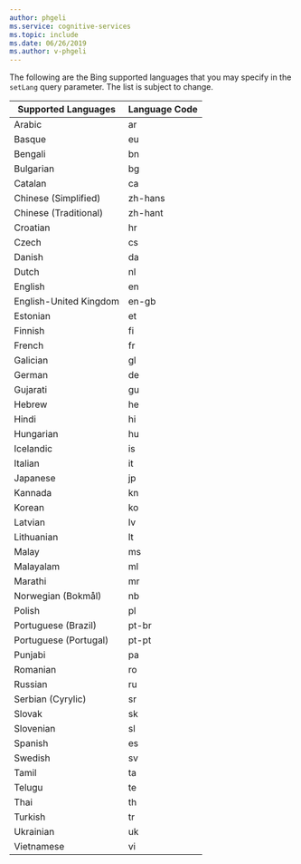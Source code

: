 ```yaml
---
author: phgeli
ms.service: cognitive-services
ms.topic: include
ms.date: 06/26/2019
ms.author: v-phgeli
---
```


The following are the Bing supported languages that you may specify in the `setLang` query parameter. The list is subject to change.  
  
|Supported Languages|Language Code|  
|---------------------|------------------|  
|Arabic|ar|
|Basque|eu|
|Bengali|bn|
|Bulgarian|bg|
|Catalan|ca|
|Chinese (Simplified)|zh-hans|
|Chinese (Traditional)|zh-hant|
|Croatian|hr|
|Czech|cs|
|Danish​|da|
|Dutch​|nl|
|English|en|
|English-United Kingdom|en-gb|
|Estonian|et|
|Finnish|fi|
|French|fr|
|Galician|gl|
|German|de|
|Gujarati|gu|
|Hebrew|he|
|Hindi|hi|
|Hungarian|hu|
|Icelandic|is|
|Italian|it|
|Japanese|jp|
|Kannada|kn|
|Korean|ko|
|Latvian|lv|
|Lithuanian|lt|
|Malay|ms|
|Malayalam |ml|
|Marathi|mr|
|Norwegian (Bokmål)|nb|
|Polish​|pl|
|Portuguese (Brazil)​|pt-br|
|Portuguese (Portugal)​|pt-pt|
|Punjabi​|pa|
|Romanian|ro|
|Russian|ru|
|Serbian (Cyrylic)|sr|
|Slovak​|sk|
|Slovenian​|sl|
|Spanish|es|
|Swedish|sv|
|Tamil|ta|
|Telugu|te|
|Thai|th|
|Turkish|tr|
|Ukrainian|uk|
|Vietnamese|vi|